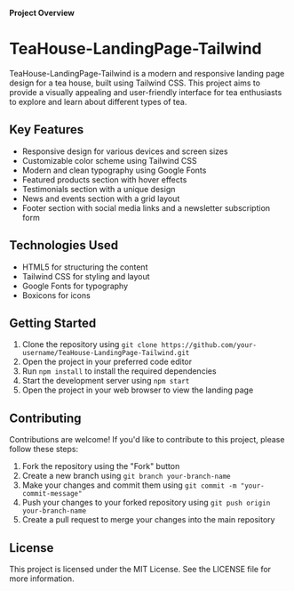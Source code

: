 **Project Overview**

# TeaHouse-LandingPage-Tailwind

TeaHouse-LandingPage-Tailwind is a modern and responsive landing page design for a tea house, built using Tailwind CSS. This project aims to provide a visually appealing and user-friendly interface for tea enthusiasts to explore and learn about different types of tea.

## Key Features

* Responsive design for various devices and screen sizes
* Customizable color scheme using Tailwind CSS
* Modern and clean typography using Google Fonts
* Featured products section with hover effects
* Testimonials section with a unique design
* News and events section with a grid layout
* Footer section with social media links and a newsletter subscription form

## Technologies Used

* HTML5 for structuring the content
* Tailwind CSS for styling and layout
* Google Fonts for typography
* Boxicons for icons

## Getting Started

1. Clone the repository using `git clone https://github.com/your-username/TeaHouse-LandingPage-Tailwind.git`
2. Open the project in your preferred code editor
3. Run `npm install` to install the required dependencies
4. Start the development server using `npm start`
5. Open the project in your web browser to view the landing page

## Contributing

Contributions are welcome! If you'd like to contribute to this project, please follow these steps:

1. Fork the repository using the "Fork" button
2. Create a new branch using `git branch your-branch-name`
3. Make your changes and commit them using `git commit -m "your-commit-message"`
4. Push your changes to your forked repository using `git push origin your-branch-name`
5. Create a pull request to merge your changes into the main repository

## License

This project is licensed under the MIT License. See the LICENSE file for more information.